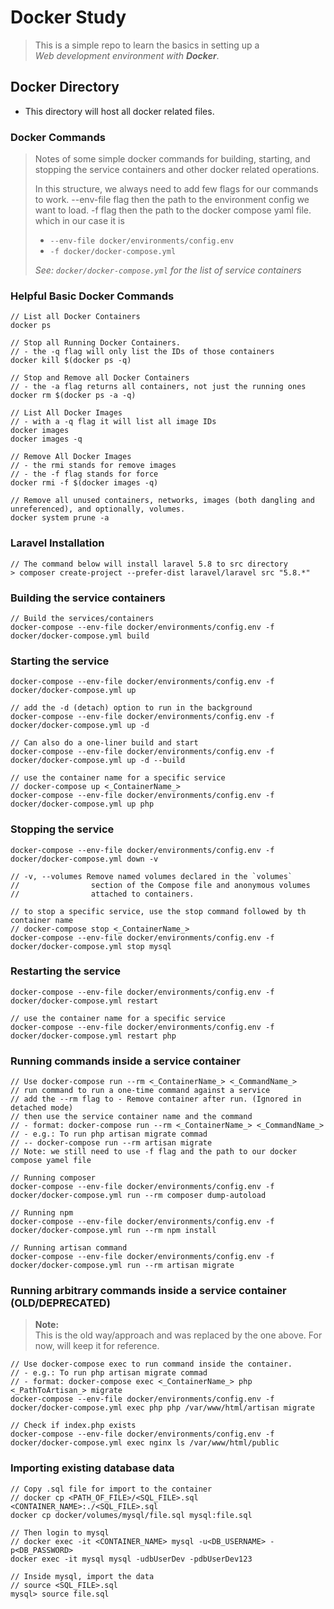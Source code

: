 # Docker Study
> This is a simple repo to learn the basics in setting up a  
> *Web development environment with __Docker__*.

## Docker Directory
- This directory will host all docker related files.

### Docker Commands
> Notes of some simple docker commands for building, starting, and stopping the service containers and other docker related operations.
> 
> In this structure, we always need to add few flags for our commands to work.
> --env-file flag then the path to the environment config we want to load.
> -f flag then the path to the docker compose yaml file.  
> which in our case it is
> - `--env-file docker/environments/config.env`   
> - `-f docker/docker-compose.yml`
> 
> _See: `docker/docker-compose.yml` for the list of service containers_

### Helpful Basic Docker Commands
```
// List all Docker Containers
docker ps

// Stop all Running Docker Containers.
// - the -q flag will only list the IDs of those containers
docker kill $(docker ps -q)

// Stop and Remove all Docker Containers
// - the -a flag returns all containers, not just the running ones
docker rm $(docker ps -a -q)

// List All Docker Images
// - with a -q flag it will list all image IDs
docker images
docker images -q

// Remove All Docker Images
// - the rmi stands for remove images
// - the -f flag stands for force
docker rmi -f $(docker images -q)

// Remove all unused containers, networks, images (both dangling and unreferenced), and optionally, volumes.
docker system prune -a
```

### Laravel Installation
```
// The command below will install laravel 5.8 to src directory
> composer create-project --prefer-dist laravel/laravel src "5.8.*"
```

### Building the service containers
```
// Build the services/containers
docker-compose --env-file docker/environments/config.env -f docker/docker-compose.yml build
```

### Starting the service
```
docker-compose --env-file docker/environments/config.env -f docker/docker-compose.yml up

// add the -d (detach) option to run in the background
docker-compose --env-file docker/environments/config.env -f docker/docker-compose.yml up -d

// Can also do a one-liner build and start
docker-compose --env-file docker/environments/config.env -f docker/docker-compose.yml up -d --build

// use the container name for a specific service  
// docker-compose up <_ContainerName_>
docker-compose --env-file docker/environments/config.env -f docker/docker-compose.yml up php
```

### Stopping the service
```
docker-compose --env-file docker/environments/config.env -f docker/docker-compose.yml down -v

// -v, --volumes Remove named volumes declared in the `volumes`
//                section of the Compose file and anonymous volumes
//                attached to containers.

// to stop a specific service, use the stop command followed by th container name  
// docker-compose stop <_ContainerName_>
docker-compose --env-file docker/environments/config.env -f docker/docker-compose.yml stop mysql
```

### Restarting the service
```
docker-compose --env-file docker/environments/config.env -f docker/docker-compose.yml restart

// use the container name for a specific service
docker-compose --env-file docker/environments/config.env -f docker/docker-compose.yml restart php
```

### Running commands inside a service container
```
// Use docker-compose run --rm <_ContainerName_> <_CommandName_>
// run command to run a one-time command against a service
// add the --rm flag to - Remove container after run. (Ignored in detached mode)
// then use the service container name and the command 
// - format: docker-compose run --rm <_ContainerName_> <_CommandName_>
// - e.g.: To run php artisan migrate commad 
// -- docker-compose run --rm artisan migrate
// Note: we still need to use -f flag and the path to our docker compose yamel file

// Running composer
docker-compose --env-file docker/environments/config.env -f docker/docker-compose.yml run --rm composer dump-autoload

// Running npm
docker-compose --env-file docker/environments/config.env -f docker/docker-compose.yml run --rm npm install

// Running artisan command
docker-compose --env-file docker/environments/config.env -f docker/docker-compose.yml run --rm artisan migrate
```

### Running arbitrary commands inside a service container (OLD/DEPRECATED)
> **Note:**  
> This is the old way/approach and was replaced by the one above.
> For now, will keep it for reference.
```
// Use docker-compose exec to run command inside the container.
// - e.g.: To run php artisan migrate commad 
// - format: docker-compose exec <_ContainerName_> php <_PathToArtisan_> migrate
docker-compose --env-file docker/environments/config.env -f docker/docker-compose.yml exec php php /var/www/html/artisan migrate

// Check if index.php exists
docker-compose --env-file docker/environments/config.env -f docker/docker-compose.yml exec nginx ls /var/www/html/public
```

### Importing existing database data
```
// Copy .sql file for import to the container
// docker cp <PATH_OF_FILE>/<SQL_FILE>.sql <CONTAINER_NAME>:./<SQL_FILE>.sql
docker cp docker/volumes/mysql/file.sql mysql:file.sql

// Then login to mysql
// docker exec -it <CONTAINER_NAME> mysql -u<DB_USERNAME> -p<DB_PASSWORD>
docker exec -it mysql mysql -udbUserDev -pdbUserDev123

// Inside mysql, import the data
// source <SQL_FILE>.sql
mysql> source file.sql
```